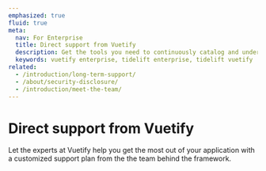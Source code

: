 ```yaml
---
emphasized: true
fluid: true
meta:
  nav: For Enterprise
  title: Direct support from Vuetify
  description: Get the tools you need to continuously catalog and understand the open source software that your application depends on with the Tidelift subscription.
  keywords: vuetify enterprise, tidelift enterprise, tidelift vuetify
related:
  - /introduction/long-term-support/
  - /about/security-disclosure/
  - /introduction/meet-the-team/
---
```


<script setup>
  import EnterpriseDeck from '@/components/introduction/EnterpriseDeck.vue'
</script>

# Direct support from Vuetify

Let the experts at Vuetify help you get the most out of your application with a customized support plan from the the team behind the framework.

<enterprise-deck />
